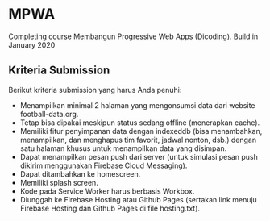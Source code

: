 # MPWA
Completing course Membangun Progressive Web Apps (Dicoding). Build in January 2020

## Kriteria Submission
Berikut kriteria submission yang harus Anda penuhi:

- Menampilkan minimal 2 halaman yang mengonsumsi data dari website football-data.org.
- Tetap bisa dipakai meskipun status sedang offline (menerapkan cache).
- Memiliki fitur penyimpanan data dengan indexeddb (bisa menambahkan, menampilkan, dan menghapus tim favorit, jadwal nonton, dsb.) dengan satu halaman khusus untuk menampilkan data yang disimpan.
- Dapat menampilkan pesan push dari server (untuk simulasi pesan push dikirim menggunakan Firebase Cloud Messaging). 
- Dapat ditambahkan ke homescreen.
- Memiliki splash screen.
- Kode pada Service Worker harus berbasis Workbox.
- Diunggah ke Firebase Hosting atau Github Pages (sertakan link menuju Firebase Hosting dan Github Pages di file hosting.txt).
